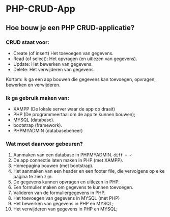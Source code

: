 # PHP-CRUD-App
## Hoe bouw je een PHP CRUD-applicatie?
### CRUD staat voor:
- Create (of insert) Het toevoegen van gegevens.
- Read (of select): Het opvragen (en uitlezen van gegevens).
- Update: Het bewerken van gegevens.
- Delete: Het verwijderen van gegevens.

Kortom: Ik ga een app bouwen die gegevens kan toevoegen, opvragen, bewerken en verwijderen. 

### Ik ga gebruik maken van: 
- XAMPP (De lokale server waar de app op draait)
- PHP (De programmeertaal om de app te kunnen bouwen);
- MYSQL (database).
- bootstrap (framework).
- PHPMYADMIN (databasebeheer)

### Wat moet daarvoor gebeuren?
1. Aanmaken van een database in PHPMYADMIN. ```diff + ✓ ```
2. De app connectie laten maken in PHP (met XAMPP).
3. Homepagina bouwen (met bootstrap).
4. Het aanmaken van een header en een footer file, die vervolgens op elke pagina te zien zijn.
5. De gegevens kunnen opvragen en uitlezen in PHP.
6. Een formulier maken om gegevens te kunnen toevoegen.
7. Valideren van de formuliergegevens in PHP.
8. Het toevoegen van gegevens in MYSQL (met PHP)
9. Het bewerken van gegevens in PHP en MYSQL;
10. Het verwijderen van gegevens in PHP en MYSQL;    
